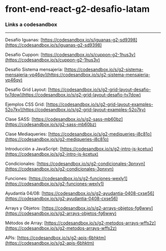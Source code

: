 # front-end-react-g2-desafio-latam

### Links a codesandbox
---

Desafío Iguanas: [https://codesandbox.io/s/iguanas-g2-sd9398](https://codesandbox.io/s/iguanas-g2-sd9398)

Desafío Cuppon: [https://codesandbox.io/s/cuppon-g2-1hus3v](https://codesandbox.io/s/cuppon-g2-1hus3v)

Desafío Sistema mensajería: [https://codesandbox.io/s/g2-sistema-mensajeria-vp46qy](https://codesandbox.io/s/g2-sistema-mensajeria-vp46qy)

Desafío Grid Layout: [https://codesandbox.io/s/g2-grid-layout-desafio-tv7dow](https://codesandbox.io/s/g2-grid-layout-desafio-tv7dow)

Ejemplos CSS Grid: [https://codesandbox.io/s/g2-grid-layout-examples-52o7ky](https://codesandbox.io/s/g2-grid-layout-examples-52o7ky)

Clase SASS: [https://codesandbox.io/s/g2-sass-mb60bz](https://codesandbox.io/s/g2-sass-mb60bz)

Clase Mediaqueries: [https://codesandbox.io/s/g2-mediqueries-i8c81o](https://codesandbox.io/s/g2-mediqueries-i8c81o)

Introducción a JavaScript: [https://codesandbox.io/s/g2-intro-js-kcetux](https://codesandbox.io/s/g2-intro-js-kcetux)

Condicionales: [https://codesandbox.io/s/g2-condicionales-3pnxyn](https://codesandbox.io/s/g2-condicionales-3pnxyn)

Funciones: [https://codesandbox.io/s/g2-funciones-wexly1](https://codesandbox.io/s/g2-funciones-wexly1)

Ayudantía 04/08: [https://codesandbox.io/s/g2-ayudantia-0408-cxse56](https://codesandbox.io/s/g2-ayudantia-0408-cxse56)

Arrays y Objetos: [https://codesandbox.io/s/g2-arrays-objetos-fg6wwy](https://codesandbox.io/s/g2-arrays-objetos-fg6wwy)

Métodos de Array: [https://codesandbox.io/s/g2-metodos-arrays-wffs2z](https://codesandbox.io/s/g2-metodos-arrays-wffs2z)

APIs: [https://codesandbox.io/s/g2-apis-6bhktm](https://codesandbox.io/s/g2-apis-6bhktm)
